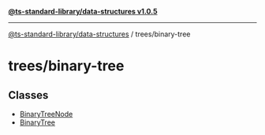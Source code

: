 [**@ts-standard-library/data-structures v1.0.5**](../../README.md)

***

[@ts-standard-library/data-structures](../../modules.md) / trees/binary-tree

# trees/binary-tree

## Classes

- [BinaryTreeNode](classes/BinaryTreeNode.md)
- [BinaryTree](classes/BinaryTree.md)
